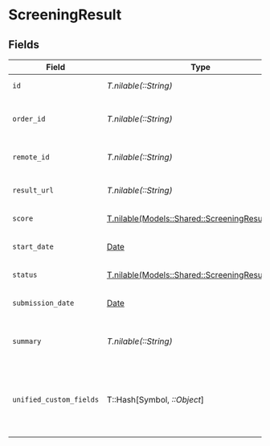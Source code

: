 # ScreeningResult


## Fields

| Field                                                                                            | Type                                                                                             | Required                                                                                         | Description                                                                                      | Example                                                                                          |
| ------------------------------------------------------------------------------------------------ | ------------------------------------------------------------------------------------------------ | ------------------------------------------------------------------------------------------------ | ------------------------------------------------------------------------------------------------ | ------------------------------------------------------------------------------------------------ |
| `id`                                                                                             | *T.nilable(::String)*                                                                            | :heavy_minus_sign:                                                                               | Unique identifier                                                                                | 8187e5da-dc77-475e-9949-af0f1fa4e4e3                                                             |
| `order_id`                                                                                       | *T.nilable(::String)*                                                                            | :heavy_minus_sign:                                                                               | Order ID associated with this result                                                             | 12345                                                                                            |
| `remote_id`                                                                                      | *T.nilable(::String)*                                                                            | :heavy_minus_sign:                                                                               | Provider's unique identifier                                                                     | 8187e5da-dc77-475e-9949-af0f1fa4e4e3                                                             |
| `result_url`                                                                                     | *T.nilable(::String)*                                                                            | :heavy_minus_sign:                                                                               | URL to view the detailed result                                                                  | https://example.com/results/12345                                                                |
| `score`                                                                                          | [T.nilable(Models::Shared::ScreeningResultScore)](../../models/shared/screeningresultscore.md)   | :heavy_minus_sign:                                                                               | Score information                                                                                |                                                                                                  |
| `start_date`                                                                                     | [Date](https://ruby-doc.org/stdlib-2.6.1/libdoc/date/rdoc/Date.html)                             | :heavy_minus_sign:                                                                               | Start date of the screening                                                                      | 2023-01-01T00:00:00Z                                                                             |
| `status`                                                                                         | [T.nilable(Models::Shared::ScreeningResultStatus)](../../models/shared/screeningresultstatus.md) | :heavy_minus_sign:                                                                               | Result status                                                                                    | completed                                                                                        |
| `submission_date`                                                                                | [Date](https://ruby-doc.org/stdlib-2.6.1/libdoc/date/rdoc/Date.html)                             | :heavy_minus_sign:                                                                               | Submission date of the screening                                                                 | 2023-01-02T00:00:00Z                                                                             |
| `summary`                                                                                        | *T.nilable(::String)*                                                                            | :heavy_minus_sign:                                                                               | Summary of the screening result                                                                  | Background check completed successfully                                                          |
| `unified_custom_fields`                                                                          | T::Hash[Symbol, *::Object*]                                                                      | :heavy_minus_sign:                                                                               | Custom Unified Fields configured in your StackOne project                                        | {<br/>"my_project_custom_field_1": "REF-1236",<br/>"my_project_custom_field_2": "some other value"<br/>} |